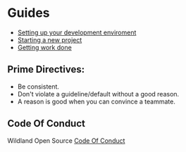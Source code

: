 # Guides
- [Setting up your development enviroment](/development#getting-your-development-environment-setup)
- [Starting a new project](https://github.com/wildland/ember-cli-rails)
- [Getting work done](/development/workflow#getting-work-done)

## Prime Directives:
- Be consistent.
- Don't violate a guideline/default without a good reason.
 - A reason is good when you can convince a teammate.

## Code Of Conduct
Wildland Open Source [Code Of Conduct](https://github.com/wildland/code-of-conduct)

